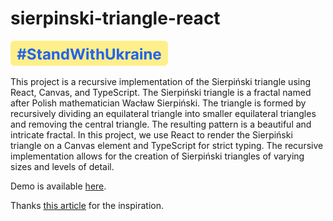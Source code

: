 # sierpinski-triangle-react

[![Stand With Ukraine](https://raw.githubusercontent.com/vshymanskyy/StandWithUkraine/main/badges/StandWithUkraine.svg)](https://stand-with-ukraine.pp.ua)

This project is a recursive implementation of the Sierpiński triangle using React, Canvas, and TypeScript. The Sierpiński triangle is a fractal named after Polish mathematician Wacław Sierpiński. The triangle is formed by recursively dividing an equilateral triangle into smaller equilateral triangles and removing the central triangle. The resulting pattern is a beautiful and intricate fractal. In this project, we use React to render the Sierpiński triangle on a Canvas element and TypeScript for strict typing. The recursive implementation allows for the creation of Sierpiński triangles of varying sizes and levels of detail.

Demo is available [here](https://constantiner.github.io/sierpinski-triangle-react/).

Thanks [this article](https://medium.com/@pdx.lucasm/canvas-with-react-js-32e133c05258) for the inspiration.
